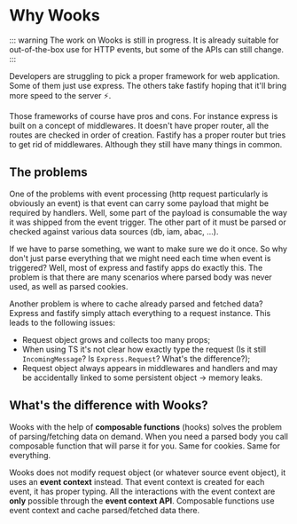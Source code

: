 # Why Wooks

::: warning
The work on Wooks is still in progress. It is already suitable for
out-of-the-box use for HTTP events, but some of the APIs can still change.
:::

Developers are struggling to pick a proper framework for web application.
Some of them just use express. The others take fastify hoping that it'll bring more speed to the server ⚡.

Those frameworks of course have pros and cons. For instance express is built on a concept of middlewares.
It doesn't have proper router, all the routes are checked in order of creation.
Fastify has a proper router but tries to get rid of middlewares. Although they still have many things in common.

## The problems

One of the problems with event processing (http request particularly is obviously an event) is that event can carry
some payload that might be required by handlers. Well, some part of the payload is consumable the way it was shipped from
the event trigger. The other part of it must be parsed or checked against various data sources (db, iam, abac, ...).

If we have to parse something, we want to make sure we do it once. So why don't just parse everything that we might need
each time when event is triggered? Well, most of express and fastify apps do exactly this. The problem is that there are many scenarios
where parsed body was never used, as well as parsed cookies.

Another problem is where to cache already parsed and fetched data? Express and fastify simply attach everything to a
request instance. This leads to the following issues:
- Request object grows and collects too many props;
- When using TS it's not clear how exactly type the request (Is it still `IncomingMessage`? Is `Express.Request`? What's the difference?);
- Request object always appears in middlewares and handlers and may be accidentally linked to some persistent object -> memory leaks.

## What's the difference with Wooks?

Wooks with the help of **composable functions** (hooks) solves the problem of parsing/fetching data on demand. When you need a parsed body
you call composable function that will parse it for you. Same for cookies. Same for everything.

Wooks does not modify request object (or whatever source event object), it uses an **event context** instead. That event context
is created for each event, it has proper typing. All the interactions with the event context are **only** possible
through the **event context API**. Composable functions use event context and cache parsed/fetched data there.